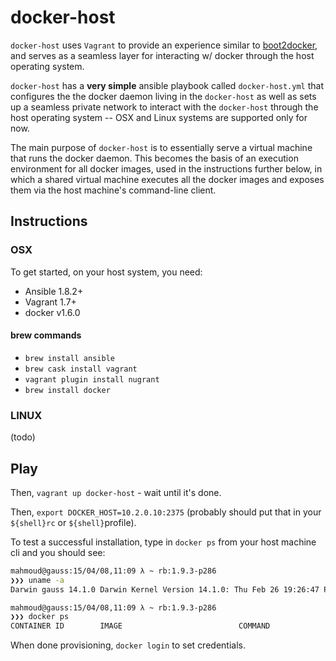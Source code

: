 # docker-host

 `docker-host` uses `Vagrant` to provide an experience similar to [boot2docker](http://boot2docker.io/), and serves as a seamless layer for interacting w/ docker through the host operating system.

`docker-host` has a **very simple** ansible playbook called `docker-host.yml` that configures the the docker daemon living in the `docker-host` as well as sets up a seamless private network to interact with the `docker-host` through the host operating system -- OSX and Linux systems are supported only for now.

The main purpose of `docker-host` is to essentially serve a virtual machine that runs the docker daemon. This becomes the basis of an execution environment for all docker images, used in the instructions further below, in which a shared virtual machine executes all the docker images and exposes them via the host machine's command-line client.


## Instructions

### OSX

To get started, on your host system, you need:

- Ansible 1.8.2+
- Vagrant 1.7+
- docker v1.6.0

#### brew commands
- `brew install ansible`
- `brew cask install vagrant`
- `vagrant plugin install nugrant`
- `brew install docker`

### LINUX 

(todo)

## Play

Then, `vagrant up docker-host` - wait until it's done. 

Then, `export DOCKER_HOST=10.2.0.10:2375` (probably should put that in your `${shell}rc` or `${shell}`profile).

To test a successful installation, type in `docker ps` from your host machine cli and you should see:

```bash
mahmoud@gauss:15/04/08,11:09 λ ~ rb:1.9.3-p286
❯❯❯ uname -a                                                                                                                        ⏎
Darwin gauss 14.1.0 Darwin Kernel Version 14.1.0: Thu Feb 26 19:26:47 PST 2015; root:xnu-2782.10.73~1/RELEASE_X86_64 x86_64

mahmoud@gauss:15/04/08,11:09 λ ~ rb:1.9.3-p286
❯❯❯ docker ps
CONTAINER ID        IMAGE                          COMMAND                CREATED             STATUS              PORTS                                                                    NAMES
```

When done provisioning, `docker login` to set credentials.
